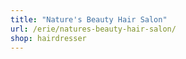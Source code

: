 ```yaml
---
title: "Nature's Beauty Hair Salon"
url: /erie/natures-beauty-hair-salon/
shop: hairdresser
---
```

